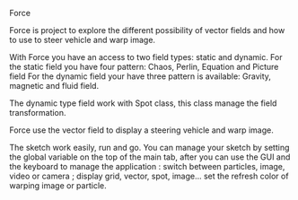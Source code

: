 Force

Force is project to explore the different possibility of vector fields and how to use to steer vehicle and warp image.

With Force you have an access to two field types: static and dynamic. 
For the static field you have four pattern: Chaos, Perlin, Equation and Picture field
For the dynamic field your have three pattern is available: Gravity, magnetic and fluid field.

The dynamic type field work with Spot class, this class manage the field transformation.

Force use the vector field to display a steering vehicle and warp image.

The sketch work easily, run and go.
You can manage your sketch by setting the global variable on the top of the main tab, after you can use the GUI and the keyboard to manage the application :
switch between particles, image, video or camera ; display grid, vector, spot, image...
set the refresh color of warping image or particle.




